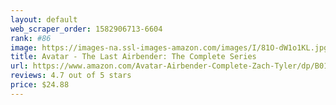 ```yaml
---
layout: default 
﻿web_scraper_order: 1582906713-6604
rank: #86
image: https://images-na.ssl-images-amazon.com/images/I/81O-dW1o1KL.jpg
title: Avatar - The Last Airbender: The Complete Series
url: https://www.amazon.com/Avatar-Airbender-Complete-Zach-Tyler/dp/B011MUA592/ref=zg_mw_movies-tv_86?_encoding=UTF8&psc=1&refRID=46H18T9MD3CR2HGGW70G
reviews: 4.7 out of 5 stars
price: $24.88 
---
```

